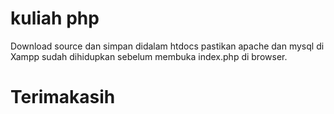 # kuliah php

 Download source dan simpan didalam htdocs
 pastikan apache dan mysql di Xampp sudah dihidupkan sebelum membuka index.php di browser.

# Terimakasih

